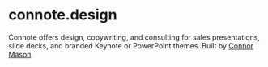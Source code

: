 # connote.design

Connote offers design, copywriting, and consulting for sales presentations, slide decks, and branded Keynote or PowerPoint themes. Built by [Connor Mason](https://cnnr.land/).
